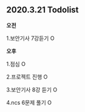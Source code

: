 ## 2020.3.21 Todolist

**오전**

1.보안기사 7강듣기 O

**오후**

1.점심 O

2.프로젝트 진행 O

3.보안기사 8강 듣기 O

4.ncs 6문제 풀기 O

